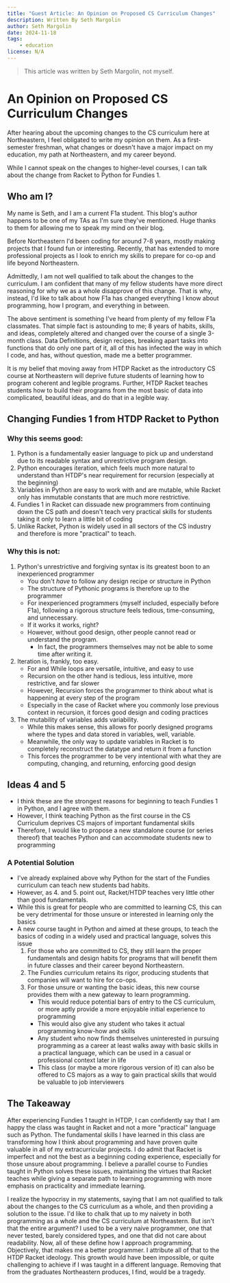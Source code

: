 ```yaml
---
title: "Guest Article: An Opinion on Proposed CS Curriculum Changes"
description: Written By Seth Margolin
author: Seth Margolin
date: 2024-11-18
tags:
    - education
license: N/A
---
```


> This article was written by Seth Margolin, not myself.

# An Opinion on Proposed CS Curriculum Changes

After hearing about the upcoming changes to the CS curriculum here at
Northeastern, I feel obligated to write my opinion on them. As a first-semester
freshman, what changes or doesn't have a major impact on my education, my path
at Northeastern, and my career beyond.

While I cannot speak on the changes to higher-level courses, I can talk about
the change from Racket to Python for Fundies 1.

## Who am I?

My name is Seth, and I am a current F1a student. This blog's author happens to
be one of my TAs as I'm sure they've mentioned. Huge thanks to them for allowing
me to speak my mind on their blog.

Before Northeastern I'd been coding for around 7-8 years, mostly making projects
that I found fun or interesting. Recently, that has extended to more
professional projects as I look to enrich my skills to prepare for co-op and
life beyond Northeastern.

Admittedly, I am not well qualified to talk about the changes to the curriculum.
I am confident that many of my fellow students have more direct reasoning for
why we as a whole disapprove of this change. That is why, instead, I'd like to
talk about how F1a has changed everything I know about programming, how I
program, and everything in between.

The above sentiment is something I've heard from plenty of my fellow F1a
classmates. That simple fact is astounding to me; 8 years of habits, skills, and
ideas, completely altered and changed over the course of a single 3-month class.
Data Definitions, design recipes, breaking apart tasks into functions that do
only one part of it, all of this has infected the way in which I code, and has,
without question, made me a better programmer.

It is my belief that moving away from HTDP Racket as the introductory CS course
at Northeastern will deprive future students of learning how to program coherent
and legible programs. Further, HTDP Racket teaches students how to build their
programs from the most basic of data into complicated, beautiful ideas, and do
that in a legible way.

## Changing Fundies 1 from HTDP Racket to Python

### Why this seems good:

1. Python is a fundamentally easier language to pick up and understand due to
   its readable syntax and unrestrictive program design.
2. Python encourages iteration, which feels much more natural to understand than
   HTDP's near requirement for recursion (especially at the beginning)
3. Variables in Python are easy to work with and are mutable, while Racket only
   has immutable constants that are much more restrictive.
4. Fundies 1 in Racket can dissuade new programmers from continuing down the CS
   path and doesn't teach very practical skills for students taking it only to
   learn a little bit of coding
5. Unlike Racket, Python is widely used in all sectors of the CS industry and
   therefore is more "practical" to teach.

### Why this is not:

1. Python's unrestrictive and forgiving syntax is its greatest boon to an
   inexperienced programmer
    - You don't _have_ to follow any design recipe or structure in Python
    - The structure of Pythonic programs is therefore up to the programmer
    - For inexperienced programmers (myself included, especially before F1a),
      following a rigorous structure feels tedious, time-consuming, and
      unnecessary.
    - If it works it works, right?
    - However, without good design, other people cannot read or understand the
      program.
        - In fact, the programmers themselves may not be able to some time after
          writing it.
2. Iteration is, frankly, too easy.
    - For and While loops are versatile, intuitive, and easy to use
    - Recursion on the other hand is tedious, less intuitive, more restrictive,
      and far slower
    - However, Recursion forces the programmer to think about what is happening
      at every step of the program
    - Especially in the case of Racket where you commonly lose previous context
      in recursion, it forces good design and coding practices
3. The mutability of variables adds variability.
    - While this makes sense, this allows for poorly designed programs where the
      types and data stored in variables, well, variable.
    - Meanwhile, the only way to update variables in Racket is to completely
      reconstruct the datatype and return it from a function
    - This forces the programmer to be very intentional with what they are
      computing, changing, and returning, enforcing good design

## Ideas 4 and 5

-   I think these are the strongest reasons for beginning to teach Fundies 1 in
    Python, and I agree with them.
-   However, I think teaching Python as the first course in the CS Curriculum
    deprives CS majors of important fundamental skills
-   Therefore, I would like to propose a new standalone course (or series
    thereof) that teaches Python and can accommodate students new to programming

### A Potential Solution

-   I've already explained above why Python for the start of the Fundies
    curriculum can teach new students bad habits.
-   However, as 4. and 5. point out, Racket/HTDP teaches very little other than
    good fundamentals.
-   While this is great for people who are committed to learning CS, this can be
    very detrimental for those unsure or interested in learning only the basics
-   A new course taught in Python and aimed at these groups, to teach the basics
    of coding in a widely used and practical language, solves this issue
    1. For those who are committed to CS, they still learn the proper
       fundamentals and design habits for programs that will benefit them in
       future classes and their career beyond Northeastern.
    2. The Fundies curriculum retains its rigor, producing students that
       companies will want to hire for co-ops.
    3. For those unsure or wanting the basic ideas, this new course provides
       them with a new gateway to learn programming.
        - This would reduce potential bars of entry to the CS curriculum, or
          more aptly provide a more enjoyable initial experience to programming
        - This would also give any student who takes it actual programming
          know-how and skills
        - Any student who now finds themselves uninterested in pursuing
          programming as a career at least walks away with basic skills in a
          practical language, which can be used in a casual or professional
          context later in life
        - This class (or maybe a more rigorous version of it) can also be
          offered to CS majors as a way to gain practical skills that would be
          valuable to job interviewers

## The Takeaway

After experiencing Fundies 1 taught in HTDP, I can confidently say that I am
happy the class was taught in Racket and not a more "practical" language such as
Python. The fundamental skills I have learned in this class are transforming how
I think about programming and have proven quite valuable in all of my
extracurricular projects. I do admit that Racket is imperfect and not the best
as a beginning coding experience, especially for those unsure about programming.
I believe a parallel course to Fundies taught in Python solves these issues,
maintaining the virtues that Racket teaches while giving a separate path to
learning programming with more emphasis on practicality and immediate learning.

I realize the hypocrisy in my statements, saying that I am not qualified to talk
about the changes to the CS curriculum as a whole, and then providing a solution
to the issue. I'd like to chalk that up to my naivety in both programming as a
whole and the CS curriculum at Northeastern. But isn't that the entire argument?
I used to be a very naive programmer, one that never tested, barely considered
types, and one that did not care about readability. Now, all of these define how
I approach programming. Objectively, that makes me a better programmer. I
attribute all of that to the HTDP Racket ideology. This growth would have been
impossible, or quite challenging to achieve if I was taught in a different
language. Removing that from the graduates Northeastern produces, I find, would
be a tragedy.
